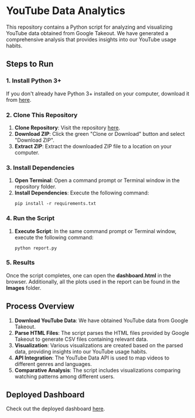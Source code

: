 # YouTube Data Analytics

This repository contains a Python script for analyzing and visualizing YouTube data obtained from Google Takeout. We have generated a comprehensive analysis that provides insights into our YouTube usage habits.

## Steps to Run

### 1. Install Python 3+

If you don't already have Python 3+ installed on your computer, download it from [here](https://www.python.org/downloads/).

### 2. Clone This Repository

1. **Clone Repository**: Visit the repository [here](https://github.com/aman363/Youtube-Dashboard).
2. **Download ZIP**: Click the green "Clone or Download" button and select "Download ZIP".
3. **Extract ZIP**: Extract the downloaded ZIP file to a location on your computer.

### 3. Install Dependencies

1. **Open Terminal**: Open a command prompt or Terminal window in the repository folder.
2. **Install Dependencies**: Execute the following command:
   ```
   pip install -r requirements.txt
   ```
### 4. Run the Script

1. **Execute Script**: In the same command prompt or Terminal window, execute the following command:
   ```
   python report.py
   ```
### 5. Results

Once the script completes, one can open the **dashboard.html** in the browser. Additionally, all the plots used in the report can be found in the **Images** folder.

## Process Overview

1. **Download YouTube Data**: We have obtained YouTube data from Google Takeout.
2. **Parse HTML Files**: The script parses the HTML files provided by Google Takeout to generate CSV files containing relevant data.
3. **Visualization**: Various visualizations are created based on the parsed data, providing insights into our YouTube usage habits.
4. **API Integration**: The YouTube Data API is used to map videos to different genres and languages.
5. **Comparative Analysis**: The script includes visualizations comparing watching patterns among different users.

## Deployed Dashboard

Check out the deployed dashboard [here](https://aman363.github.io/Youtube-Dashboard/).
